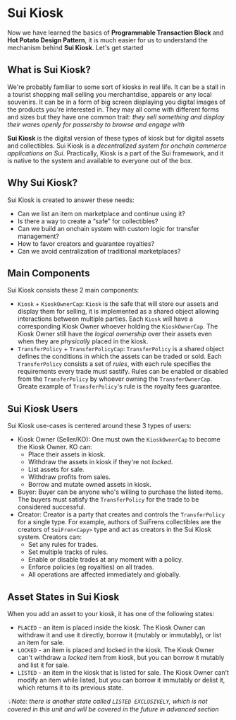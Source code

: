 # Sui Kiosk

Now we have learned the basics of **Programmable Transaction Block** and **Hot Potato Design Pattern**, it is much easier for us to understand the mechanism behind **Sui Kiosk**. Let's get started

## What is Sui Kiosk?

We're probably familiar to some sort of kiosks in real life. It can be a stall in a tourist shopping mall selling you merchantdise, apparels or any local souvenirs. It can be in a form of big screen displaying you digital images of the products you're interested in. They may all come with different forms and sizes but they have one common trait: _they sell something and display their wares openly for passersby to browse and engage with_

**Sui Kiosk** is the digital version of these types of kiosk but for digital assets and collectibles. Sui Kiosk is a _decentralized system for onchain commerce applications on Sui_. Practically, Kiosk is a part of the Sui framework, and it is native to the system and available to everyone out of the box.

## Why Sui Kiosk?

Sui Kiosk is created to answer these needs:

- Can we list an item on marketplace and continue using it?
- Is there a way to create a “safe” for collectibles?
- Can we build an onchain system with custom logic for transfer management?
- How to favor creators and guarantee royalties?
- Can we avoid centralization of traditional marketplaces?

## Main Components

Sui Kiosk consists these 2 main components:

- `Kiosk` + `KioskOwnerCap`: `Kiosk` is the safe that will store our assets and display them for selling, it is implemented as a shared object allowing interactions between multiple parties. Each `Kiosk` will have a corresponding Kiosk Owner whoever holding the `KioskOwnerCap`. The Kiosk Owner still have the _logical ownership_ over their assets even when they are _physically_ placed in the kiosk.
- `TransferPolicy` + `TransferPolicyCap`: `TransferPolicy` is a shared object defines the conditions in which the assets can be traded or sold. Each `TransferPolicy` consists a set of _rules_, with each rule specifies the requirements every trade must sastify. Rules can be enabled or disabled from the `TransferPolicy` by whoever owning the `TransferOwnerCap`. Greate example of `TransferPolicy`'s rule is the royalty fees guarantee.

## Sui Kiosk Users

Sui Kiosk use-cases is centered around these 3 types of users:

- Kiosk Owner (Seller/KO): One must own the `KioskOwnerCap` to become the Kiosk Owner. KO can:
  - Place their assets in kiosk.
  - Withdraw the assets in kiosk if they're not _locked_.
  - List assets for sale.
  - Withdraw profits from sales.
  - Borrow and mutate owned assets in kiosk.
- Buyer: Buyer can be anyone who's willing to purchase the listed items. The buyers must satisfy the `TransferPolicy` for the trade to be considered successful.
- Creator: Creator is a party that creates and controls the `TransferPolicy` for a single type. For example, authors of SuiFrens collectibles are the creators of `SuiFren<Capy>` type and act as creators in the Sui Kiosk system. Creators can:
  - Set any rules for trades.
  - Set multiple tracks of rules.
  - Enable or disable trades at any moment with a policy.
  - Enforce policies (eg royalties) on all trades.
  - All operations are affected immediately and globally.

## Asset States in Sui Kiosk

When you add an asset to your kiosk, it has one of the following states:

- `PLACED` - an item is placed inside the kiosk. The Kiosk Owner can withdraw it and use it directly, borrow it (mutably or immutably), or list an item for sale.
- `LOCKED` - an item is placed and locked in the kiosk. The Kiosk Owner can't withdraw a _locked_ item from kiosk, but you can borrow it mutably and list it for sale.
- `LISTED` - an item in the kiosk that is listed for sale. The Kiosk Owner can’t modify an item while listed, but you can borrow it immutably or delist it, which returns it to its previous state.

_💡Note: there is another state called `LISTED EXCLUSIVELY`, which is not covered in this unit and will be covered in the future in advanced section_
